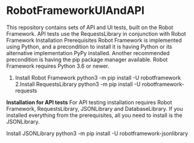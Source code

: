 # RobotFrameworkUIAndAPI
This repository contains sets of API and UI tests, built on the Robot Framework. API tests use the RequestsLibrary in conjunction with Robot Framework
Installation
Prerequisites
Robot Framework is implemented using Python, and a precondition to install it is having Python or its alternative implementation PyPy installed. Another recommended precondition is having the pip package manager available. Robot Framework requires Python 3.6 or newer.

1. Install Robot Framework
   python3 -m pip install -U robotframework
2.Install RequestsLibrary
  python3 -m pip install -U robotframework-requests

**Installation for API tests**
For API testing installation requires Robot Framework, RequestsLibrary, JSONLibrary and DatabaseLibrary.
If you installed everything from the prerequisites, all you need to install is the JSONLibrary.

Install JSONLibrary
python3 -m pip install -U robotframework-jsonlibrary
